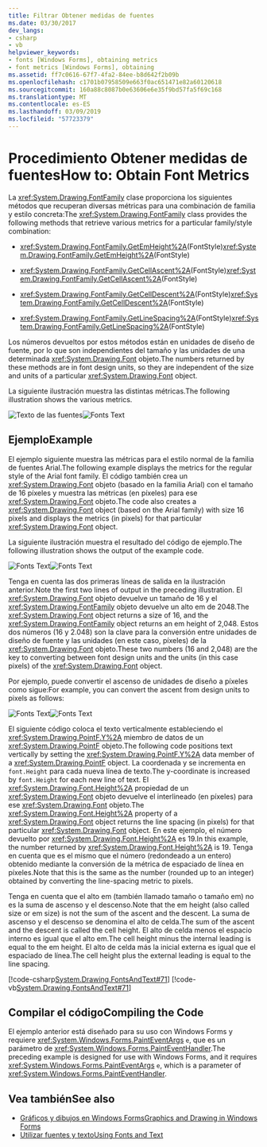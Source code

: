 ```yaml
---
title: Filtrar Obtener medidas de fuentes
ms.date: 03/30/2017
dev_langs:
- csharp
- vb
helpviewer_keywords:
- fonts [Windows Forms], obtaining metrics
- font metrics [Windows Forms], obtaining
ms.assetid: ff7c0616-67f7-4fa2-84ee-b8d642f2b09b
ms.openlocfilehash: c1701b07958509e663f0ac651471e82a60120618
ms.sourcegitcommit: 160a88c8087b0e63606e6e35f9bd57fa5f69c168
ms.translationtype: MT
ms.contentlocale: es-ES
ms.lasthandoff: 03/09/2019
ms.locfileid: "57723379"
---
```

# <a name="how-to-obtain-font-metrics"></a><span data-ttu-id="2ad9a-102">Procedimiento Obtener medidas de fuentes</span><span class="sxs-lookup"><span data-stu-id="2ad9a-102">How to: Obtain Font Metrics</span></span>
<span data-ttu-id="2ad9a-103">La <xref:System.Drawing.FontFamily> clase proporciona los siguientes métodos que recuperan diversas métricas para una combinación de familia y estilo concreta:</span><span class="sxs-lookup"><span data-stu-id="2ad9a-103">The <xref:System.Drawing.FontFamily> class provides the following methods that retrieve various metrics for a particular family/style combination:</span></span>  
  
-   <span data-ttu-id="2ad9a-104"><xref:System.Drawing.FontFamily.GetEmHeight%2A>(FontStyle)</span><span class="sxs-lookup"><span data-stu-id="2ad9a-104"><xref:System.Drawing.FontFamily.GetEmHeight%2A>(FontStyle)</span></span>  
  
-   <span data-ttu-id="2ad9a-105"><xref:System.Drawing.FontFamily.GetCellAscent%2A>(FontStyle)</span><span class="sxs-lookup"><span data-stu-id="2ad9a-105"><xref:System.Drawing.FontFamily.GetCellAscent%2A>(FontStyle)</span></span>  
  
-   <span data-ttu-id="2ad9a-106"><xref:System.Drawing.FontFamily.GetCellDescent%2A>(FontStyle)</span><span class="sxs-lookup"><span data-stu-id="2ad9a-106"><xref:System.Drawing.FontFamily.GetCellDescent%2A>(FontStyle)</span></span>  
  
-   <span data-ttu-id="2ad9a-107"><xref:System.Drawing.FontFamily.GetLineSpacing%2A>(FontStyle)</span><span class="sxs-lookup"><span data-stu-id="2ad9a-107"><xref:System.Drawing.FontFamily.GetLineSpacing%2A>(FontStyle)</span></span>  
  
 <span data-ttu-id="2ad9a-108">Los números devueltos por estos métodos están en unidades de diseño de fuente, por lo que son independientes del tamaño y las unidades de una determinada <xref:System.Drawing.Font> objeto.</span><span class="sxs-lookup"><span data-stu-id="2ad9a-108">The numbers returned by these methods are in font design units, so they are independent of the size and units of a particular <xref:System.Drawing.Font> object.</span></span>  
  
 <span data-ttu-id="2ad9a-109">La siguiente ilustración muestra las distintas métricas.</span><span class="sxs-lookup"><span data-stu-id="2ad9a-109">The following illustration shows the various metrics.</span></span>  
  
 <span data-ttu-id="2ad9a-110">![Texto de las fuentes](./media/fontstext7a.png "fontstext7A")</span><span class="sxs-lookup"><span data-stu-id="2ad9a-110">![Fonts Text](./media/fontstext7a.png "fontstext7A")</span></span>  
  
## <a name="example"></a><span data-ttu-id="2ad9a-111">Ejemplo</span><span class="sxs-lookup"><span data-stu-id="2ad9a-111">Example</span></span>  
 <span data-ttu-id="2ad9a-112">El ejemplo siguiente muestra las métricas para el estilo normal de la familia de fuentes Arial.</span><span class="sxs-lookup"><span data-stu-id="2ad9a-112">The following example displays the metrics for the regular style of the Arial font family.</span></span> <span data-ttu-id="2ad9a-113">El código también crea un <xref:System.Drawing.Font> objeto (basado en la familia Arial) con el tamaño de 16 píxeles y muestra las métricas (en píxeles) para ese <xref:System.Drawing.Font> objeto.</span><span class="sxs-lookup"><span data-stu-id="2ad9a-113">The code also creates a <xref:System.Drawing.Font> object (based on the Arial family) with size 16 pixels and displays the metrics (in pixels) for that particular <xref:System.Drawing.Font> object.</span></span>  
  
 <span data-ttu-id="2ad9a-114">La siguiente ilustración muestra el resultado del código de ejemplo.</span><span class="sxs-lookup"><span data-stu-id="2ad9a-114">The following illustration shows the output of the example code.</span></span>  
  
 <span data-ttu-id="2ad9a-115">![Fonts Text](./media/csfontstext8.png "csFontsText8")</span><span class="sxs-lookup"><span data-stu-id="2ad9a-115">![Fonts Text](./media/csfontstext8.png "csFontsText8")</span></span>  
  
 <span data-ttu-id="2ad9a-116">Tenga en cuenta las dos primeras líneas de salida en la ilustración anterior.</span><span class="sxs-lookup"><span data-stu-id="2ad9a-116">Note the first two lines of output in the preceding illustration.</span></span> <span data-ttu-id="2ad9a-117">El <xref:System.Drawing.Font> objeto devuelve un tamaño de 16 y el <xref:System.Drawing.FontFamily> objeto devuelve un alto em de 2048.</span><span class="sxs-lookup"><span data-stu-id="2ad9a-117">The <xref:System.Drawing.Font> object returns a size of 16, and the <xref:System.Drawing.FontFamily> object returns an em height of 2,048.</span></span> <span data-ttu-id="2ad9a-118">Estos dos números (16 y 2.048) son la clave para la conversión entre unidades de diseño de fuente y las unidades (en este caso, píxeles) de la <xref:System.Drawing.Font> objeto.</span><span class="sxs-lookup"><span data-stu-id="2ad9a-118">These two numbers (16 and 2,048) are the key to converting between font design units and the units (in this case pixels) of the <xref:System.Drawing.Font> object.</span></span>  
  
 <span data-ttu-id="2ad9a-119">Por ejemplo, puede convertir el ascenso de unidades de diseño a píxeles como sigue:</span><span class="sxs-lookup"><span data-stu-id="2ad9a-119">For example, you can convert the ascent from design units to pixels as follows:</span></span>  
  
 <span data-ttu-id="2ad9a-120">![Fonts Text](./media/fontstext9.png "FontsText9")</span><span class="sxs-lookup"><span data-stu-id="2ad9a-120">![Fonts Text](./media/fontstext9.png "FontsText9")</span></span>  
  
 <span data-ttu-id="2ad9a-121">El siguiente código coloca el texto verticalmente estableciendo el <xref:System.Drawing.PointF.Y%2A> miembro de datos de un <xref:System.Drawing.PointF> objeto.</span><span class="sxs-lookup"><span data-stu-id="2ad9a-121">The following code positions text vertically by setting the <xref:System.Drawing.PointF.Y%2A> data member of a <xref:System.Drawing.PointF> object.</span></span> <span data-ttu-id="2ad9a-122">La coordenada y se incrementa en `font.Height` para cada nueva línea de texto.</span><span class="sxs-lookup"><span data-stu-id="2ad9a-122">The y-coordinate is increased by `font.Height` for each new line of text.</span></span> <span data-ttu-id="2ad9a-123">El <xref:System.Drawing.Font.Height%2A> propiedad de un <xref:System.Drawing.Font> objeto devuelve el interlineado (en píxeles) para ese <xref:System.Drawing.Font> objeto.</span><span class="sxs-lookup"><span data-stu-id="2ad9a-123">The <xref:System.Drawing.Font.Height%2A> property of a <xref:System.Drawing.Font> object returns the line spacing (in pixels) for that particular <xref:System.Drawing.Font> object.</span></span> <span data-ttu-id="2ad9a-124">En este ejemplo, el número devuelto por <xref:System.Drawing.Font.Height%2A> es 19.</span><span class="sxs-lookup"><span data-stu-id="2ad9a-124">In this example, the number returned by <xref:System.Drawing.Font.Height%2A> is 19.</span></span> <span data-ttu-id="2ad9a-125">Tenga en cuenta que es el mismo que el número (redondeado a un entero) obtenido mediante la conversión de la métrica de espaciado de línea en píxeles.</span><span class="sxs-lookup"><span data-stu-id="2ad9a-125">Note that this is the same as the number (rounded up to an integer) obtained by converting the line-spacing metric to pixels.</span></span>  
  
 <span data-ttu-id="2ad9a-126">Tenga en cuenta que el alto em (también llamado tamaño o tamaño em) no es la suma de ascenso y el descenso.</span><span class="sxs-lookup"><span data-stu-id="2ad9a-126">Note that the em height (also called size or em size) is not the sum of the ascent and the descent.</span></span> <span data-ttu-id="2ad9a-127">La suma de ascenso y el descenso se denomina el alto de celda.</span><span class="sxs-lookup"><span data-stu-id="2ad9a-127">The sum of the ascent and the descent is called the cell height.</span></span> <span data-ttu-id="2ad9a-128">El alto de celda menos el espacio interno es igual que el alto em.</span><span class="sxs-lookup"><span data-stu-id="2ad9a-128">The cell height minus the internal leading is equal to the em height.</span></span> <span data-ttu-id="2ad9a-129">El alto de celda más la inicial externa es igual que el espaciado de línea.</span><span class="sxs-lookup"><span data-stu-id="2ad9a-129">The cell height plus the external leading is equal to the line spacing.</span></span>  
  
 [!code-csharp[System.Drawing.FontsAndText#71](~/samples/snippets/csharp/VS_Snippets_Winforms/System.Drawing.FontsAndText/CS/Class1.cs#71)]
 [!code-vb[System.Drawing.FontsAndText#71](~/samples/snippets/visualbasic/VS_Snippets_Winforms/System.Drawing.FontsAndText/VB/Class1.vb#71)]  
  
## <a name="compiling-the-code"></a><span data-ttu-id="2ad9a-130">Compilar el código</span><span class="sxs-lookup"><span data-stu-id="2ad9a-130">Compiling the Code</span></span>  
 <span data-ttu-id="2ad9a-131">El ejemplo anterior está diseñado para su uso con Windows Forms y requiere <xref:System.Windows.Forms.PaintEventArgs> `e`, que es un parámetro de <xref:System.Windows.Forms.PaintEventHandler>.</span><span class="sxs-lookup"><span data-stu-id="2ad9a-131">The preceding example is designed for use with Windows Forms, and it requires <xref:System.Windows.Forms.PaintEventArgs> `e`, which is a parameter of <xref:System.Windows.Forms.PaintEventHandler>.</span></span>  
  
## <a name="see-also"></a><span data-ttu-id="2ad9a-132">Vea también</span><span class="sxs-lookup"><span data-stu-id="2ad9a-132">See also</span></span>
- [<span data-ttu-id="2ad9a-133">Gráficos y dibujos en Windows Forms</span><span class="sxs-lookup"><span data-stu-id="2ad9a-133">Graphics and Drawing in Windows Forms</span></span>](graphics-and-drawing-in-windows-forms.md)
- [<span data-ttu-id="2ad9a-134">Utilizar fuentes y texto</span><span class="sxs-lookup"><span data-stu-id="2ad9a-134">Using Fonts and Text</span></span>](using-fonts-and-text.md)
